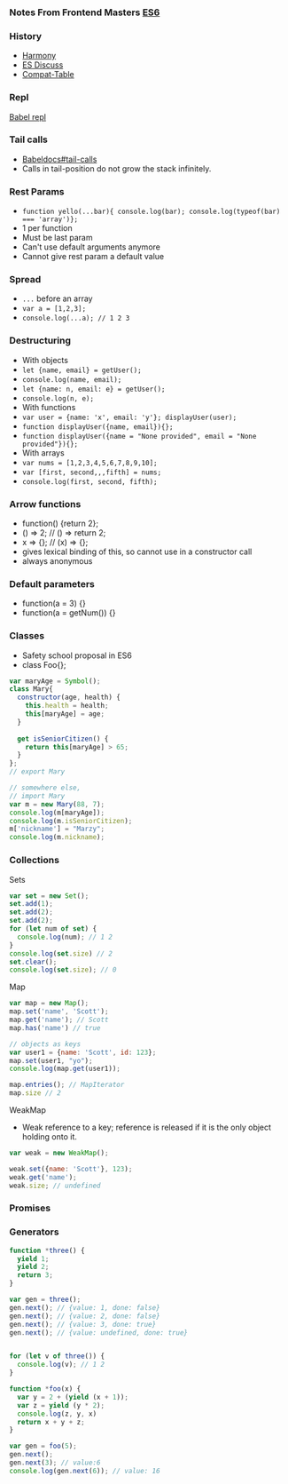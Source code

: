 ### Notes From Frontend Masters [ES6](https://frontendmasters.com/courses/jsnext-es6/)

### History
- [Harmony](http://wiki.ecmascript.org/doku.php?id=harmony:harmony)
- [ES Discuss](https://esdiscuss.org/)
- [Compat-Table](https://kangax.github.io/compat-table/es6/)

### Repl
[Babel repl](https://babeljs.io/repl/)

### Tail calls
- [Babeldocs#tail-calls](https://babeljs.io/docs/learn-es2015/#tail-calls)
- Calls in tail-position do not grow the stack infinitely.

### Rest Params
- `function yello(...bar){ console.log(bar); console.log(typeof(bar) === 'array')};`
- 1 per function
- Must be last param
- Can't use default arguments anymore
- Cannot give rest param a default value

### Spread
- `...` before an array
- `var a = [1,2,3];`
- `console.log(...a); // 1 2 3`

### Destructuring
- With objects
- `let {name, email} = getUser();`
- `console.log(name, email);`
- `let {name: n, email: e} = getUser();`
- `console.log(n, e);`
- With functions
- `var user = {name: 'x', email: 'y'}; displayUser(user);`
- `function displayUser({name, email}){};`
- `function displayUser({name = "None provided", email = "None provided"}){};`
- With arrays
- `var nums = [1,2,3,4,5,6,7,8,9,10];`
- `var [first, second,,,fifth] = nums;`
- `console.log(first, second, fifth);`

### Arrow functions
- function() {return 2};
- () => 2; // () => return 2;
- x => {}; // (x) => {};
- gives lexical binding of this, so cannot use in a constructor call
- always anonymous


### Default parameters
- function(a = 3) {}
- function(a = getNum()) {}

### Classes
- Safety school proposal in ES6
- class Foo{};
```javascript
var maryAge = Symbol();
class Mary{
  constructor(age, health) {
    this.health = health;
    this[maryAge] = age;
  }
  
  get isSeniorCitizen() {
    return this[maryAge] > 65;
  }
};
// export Mary

// somewhere else,
// import Mary
var m = new Mary(88, 7);
console.log(m[maryAge]);
console.log(m.isSeniorCitizen);
m['nickname'] = "Marzy";
console.log(m.nickname);
```
### Collections
Sets
```javascript
var set = new Set();
set.add(1);
set.add(2);
set.add(2);
for (let num of set) {
  console.log(num); // 1 2
}
console.log(set.size) // 2
set.clear();
console.log(set.size); // 0
```
Map
```javascript
var map = new Map();
map.set('name', 'Scott');
map.get('name'); // Scott
map.has('name') // true

// objects as keys
var user1 = {name: 'Scott', id: 123};
map.set(user1, "yo");
console.log(map.get(user1));

map.entries(); // MapIterator
map.size // 2
```
WeakMap
- Weak reference to a key; reference is released if it is the only object holding onto it.
```javascript
var weak = new WeakMap();

weak.set({name: 'Scott'}, 123);
weak.get('name');
weak.size; // undefined
```

### Promises


### Generators
```javascript
function *three() {
  yield 1;
  yield 2;
  return 3;
}

var gen = three();
gen.next(); // {value: 1, done: false}
gen.next(); // {value: 2, done: false}
gen.next(); // {value: 3, done: true}
gen.next(); // {value: undefined, done: true}


for (let v of three()) {
  console.log(v); // 1 2
}

function *foo(x) {
  var y = 2 + (yield (x + 1));
  var z = yield (y * 2);
  console.log(z, y, x)
  return x + y + z;
}

var gen = foo(5);
gen.next();
gen.next(3); // value:6
console.log(gen.next(6)); // value: 16
```

